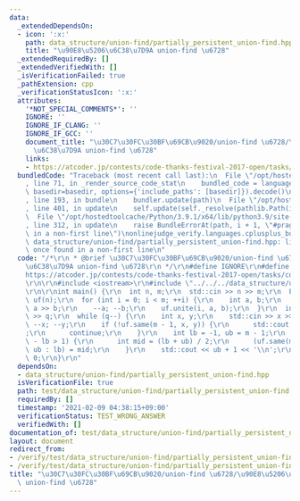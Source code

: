 ```yaml
---
data:
  _extendedDependsOn:
  - icon: ':x:'
    path: data_structure/union-find/partially_persistent_union-find.hpp
    title: "\u90E8\u5206\u6C38\u7D9A union-find \u6728"
  _extendedRequiredBy: []
  _extendedVerifiedWith: []
  _isVerificationFailed: true
  _pathExtension: cpp
  _verificationStatusIcon: ':x:'
  attributes:
    '*NOT_SPECIAL_COMMENTS*': ''
    IGNORE: ''
    IGNORE_IF_CLANG: ''
    IGNORE_IF_GCC: ''
    document_title: "\u30C7\u30FC\u30BF\u69CB\u9020/union-find \u6728/\u90E8\u5206\
      \u6C38\u7D9A union-find \u6728"
    links:
    - https://atcoder.jp/contests/code-thanks-festival-2017-open/tasks/code_thanks_festival_2017_h
  bundledCode: "Traceback (most recent call last):\n  File \"/opt/hostedtoolcache/Python/3.9.1/x64/lib/python3.9/site-packages/onlinejudge_verify/documentation/build.py\"\
    , line 71, in _render_source_code_stat\n    bundled_code = language.bundle(stat.path,\
    \ basedir=basedir, options={'include_paths': [basedir]}).decode()\n  File \"/opt/hostedtoolcache/Python/3.9.1/x64/lib/python3.9/site-packages/onlinejudge_verify/languages/cplusplus.py\"\
    , line 193, in bundle\n    bundler.update(path)\n  File \"/opt/hostedtoolcache/Python/3.9.1/x64/lib/python3.9/site-packages/onlinejudge_verify/languages/cplusplus_bundle.py\"\
    , line 401, in update\n    self.update(self._resolve(pathlib.Path(included), included_from=path))\n\
    \  File \"/opt/hostedtoolcache/Python/3.9.1/x64/lib/python3.9/site-packages/onlinejudge_verify/languages/cplusplus_bundle.py\"\
    , line 312, in update\n    raise BundleErrorAt(path, i + 1, \"#pragma once found\
    \ in a non-first line\")\nonlinejudge_verify.languages.cplusplus_bundle.BundleErrorAt:\
    \ data_structure/union-find/partially_persistent_union-find.hpp: line 6: #pragma\
    \ once found in a non-first line\n"
  code: "/*\r\n * @brief \u30C7\u30FC\u30BF\u69CB\u9020/union-find \u6728/\u90E8\u5206\
    \u6C38\u7D9A union-find \u6728\r\n */\r\n#define IGNORE\r\n#define PROBLEM \"\
    https://atcoder.jp/contests/code-thanks-festival-2017-open/tasks/code_thanks_festival_2017_h\"\
    \r\n\r\n#include <iostream>\r\n#include \"../../../data_structure/union-find/partially_persistent_union-find.hpp\"\
    \r\n\r\nint main() {\r\n  int n, m;\r\n  std::cin >> n >> m;\r\n  PartiallyPersistentUnionFind\
    \ uf(n);\r\n  for (int i = 0; i < m; ++i) {\r\n    int a, b;\r\n    std::cin >>\
    \ a >> b;\r\n    --a; --b;\r\n    uf.unite(i, a, b);\r\n  }\r\n  int q;\r\n  std::cin\
    \ >> q;\r\n  while (q--) {\r\n    int x, y;\r\n    std::cin >> x >> y;\r\n   \
    \ --x; --y;\r\n    if (!uf.same(m - 1, x, y)) {\r\n      std::cout << \"-1\\n\"\
    ;\r\n      continue;\r\n    }\r\n    int lb = -1, ub = m - 1;\r\n    while (ub\
    \ - lb > 1) {\r\n      int mid = (lb + ub) / 2;\r\n      (uf.same(mid, x, y) ?\
    \ ub : lb) = mid;\r\n    }\r\n    std::cout << ub + 1 << '\\n';\r\n  }\r\n  return\
    \ 0;\r\n}\r\n"
  dependsOn:
  - data_structure/union-find/partially_persistent_union-find.hpp
  isVerificationFile: true
  path: test/data_structure/union-find/partially_persistent_union-find.test.cpp
  requiredBy: []
  timestamp: '2021-02-09 04:38:15+09:00'
  verificationStatus: TEST_WRONG_ANSWER
  verifiedWith: []
documentation_of: test/data_structure/union-find/partially_persistent_union-find.test.cpp
layout: document
redirect_from:
- /verify/test/data_structure/union-find/partially_persistent_union-find.test.cpp
- /verify/test/data_structure/union-find/partially_persistent_union-find.test.cpp.html
title: "\u30C7\u30FC\u30BF\u69CB\u9020/union-find \u6728/\u90E8\u5206\u6C38\u7D9A\
  \ union-find \u6728"
---
```

